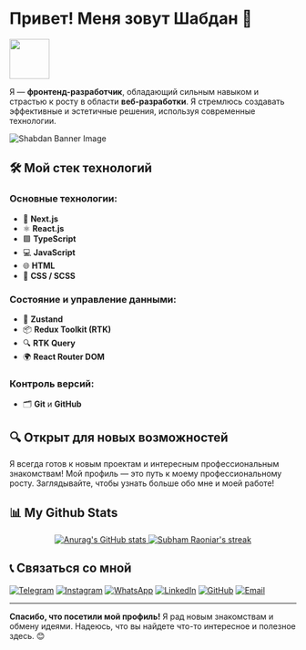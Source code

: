 # Привет! Меня зовут Шабдан 👋

<a href="https://github.com/shabdandev">
  <img height="70" src="https://readme-typing-svg.herokuapp.com?lines=Меня+зовут+Шабдан;Я+Frontend+Developer&duration=2500&speed=20&color=fe428e,fe428e,fe428e,fe428e,fe428e&text_color=fe428e"/>
</a>

Я — **фронтенд-разработчик**, обладающий сильным навыком и страстью к росту в области **веб-разработки**. Я стремлюсь создавать эффективные и эстетичные решения, используя современные технологии.

<!-- Banner -->
![Shabdan Banner Image](https://venturebeat.com/wp-content/uploads/2022/05/GettyImages-1049267674-Andrey-Suslov-e1676502561607.jpg?fit=1610%2C800&strip=all)

## 🛠️ Мой стек технологий

### Основные технологии:
- 🚀 **Next.js**
- ⚛️ **React.js**
- 🟩 **TypeScript**
- 💻 **JavaScript**
- 🌐 **HTML**
- 🎨 **CSS / SCSS**

### Состояние и управление данными:
- 🔄 **Zustand**
- 📦 **Redux Toolkit (RTK)**
- 🔍 **RTK Query**
- 🌍 **React Router DOM**

### Контроль версий:
- 🗂️ **Git** и **GitHub**

## 🔍 Открыт для новых возможностей
Я всегда готов к новым проектам и интересным профессиональным знакомствам! Мой профиль — это путь к моему профессиональному росту. Заглядывайте, чтобы узнать больше обо мне и моей работе!

## 📊 My Github Stats

<p display="flex" justify-content="center" align="center">
  <a href="https://github.com/shabdandev"><img alt="Anurag's GitHub stats" src="https://github-readme-stats.vercel.app/api?username=shabdandev&show_icons=true&theme=radical&hide_border=true&bg_color=0D1117">
</a>
    <a href="https://github.com/shabdandev">
        <img title="🔥 Get streak stats for your profile at git.io/streak-stats" alt="Subham Raoniar's streak" src="https://github-readme-streak-stats.herokuapp.com/?user=shabdandev&theme=black-ice&hide_border=true&stroke=0000&background=0D1117"/>
    </a>
</p>

## 📞 Связаться со мной

[![Telegram](https://img.shields.io/badge/Telegram-CONTACT-blue?style=for-the-badge&logo=telegram&logoColor=white)](https://t.me/shabdandew)
[![Instagram](https://img.shields.io/badge/Instagram-PROFILE-E4405F?style=for-the-badge&logo=instagram&logoColor=white)](https://www.instagram.com/_shabdan.01)
[![WhatsApp](https://img.shields.io/badge/WhatsApp-CONTACT-25D366?style=for-the-badge&logo=whatsapp&logoColor=white)](https://wa.me/+996708171232)
[![LinkedIn](https://img.shields.io/badge/LinkedIn-PROFILE-0A66C2?style=for-the-badge&logo=linkedin&logoColor=white)](https://www.linkedin.com/in/your-profile)
[![GitHub](https://img.shields.io/badge/GitHub-PROFILE-181717?style=for-the-badge&logo=github&logoColor=white)](https://github.com/shabdandev)
[![Email](https://img.shields.io/badge/Email-CONTACT-D14836?style=for-the-badge&logo=gmail&logoColor=white)](mailto:arslanbekovshabdan1@gmail.com)

---

**Спасибо, что посетили мой профиль!** Я рад новым знакомствам и обмену идеями. Надеюсь, что вы найдете что-то интересное и полезное здесь. 😊
